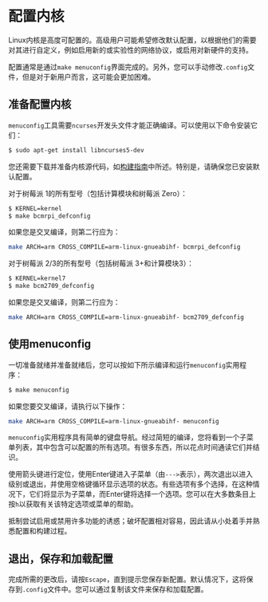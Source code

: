 # 配置内核

Linux内核是高度可配置的。高级用户可能希望修改默认配置，以根据他们的需要对其进行自定义，例如启用新的或实验性的网络协议，或启用对新硬件的支持。

配置通常是通过`make menuconfig`界面完成的。另外，您可以手动修改`.config`文件，但是对于新用户而言，这可能会更加困难。

## 准备配置内核

`menuconfig`工具需要`ncurses`开发头文件才能正确编译。可以使用以下命令安装它们：

```bash
$ sudo apt-get install libncurses5-dev
```

您还需要下载并准备内核源代码，如[构建指南](docs/linux/kernel/building.md)中所述。特别是，请确保您已安装默认配置。

对于树莓派 1的所有型号（包括计算模块和树莓派 Zero）：

```bash
$ KERNEL=kernel
$ make bcmrpi_defconfig
```

如果您是交叉编译，则第二行应为：

```bash
make ARCH=arm CROSS_COMPILE=arm-linux-gnueabihf- bcmrpi_defconfig
```

对于树莓派 2/3的所有型号（包括树莓派 3+和计算模块3）：

```bash
$ KERNEL=kernel7
$ make bcm2709_defconfig
```

如果您是交叉编译，则第二行应为：

```bash
make ARCH=arm CROSS_COMPILE=arm-linux-gnueabihf- bcm2709_defconfig
```

## 使用menuconfig

一切准备就绪并准备就绪后，您可以按如下所示编译和运行`menuconfig`实用程序：

```bash
$ make menuconfig
```

如果您要交叉编译，请执行以下操作：

```bash
make ARCH=arm CROSS_COMPILE=arm-linux-gnueabihf- menuconfig
```

`menuconfig`实用程序具有简单的键盘导航。经过简短的编译，您将看到一个子菜单列表，其中包含可以配置的所有选项。有很多东西，所以花点时间通读它们并结识。

使用箭头键进行定位，使用Enter键进入子菜单（由`--->`表示），两次退出以进入级别或退出，并使用空格键循环显示选项的状态。有些选项有多个选择，在这种情况下，它们将显示为子菜单，而Enter键将选择一个选项。您可以在大多数条目上按`h`以获取有关该特定选项或菜单的帮助。

抵制尝试启用或禁用许多功能的诱惑；破坏配置相对容易，因此请从小处着手并熟悉配置和构建过程。


## 退出，保存和加载配置

完成所需的更改后，请按`Escape`，直到提示您保存新配置。默认情况下，这将保存到`.config`文件中。您可以通过复制该文件来保存和加载配置。
